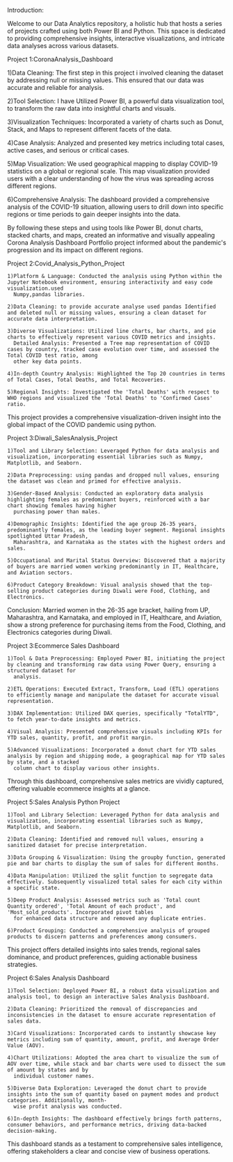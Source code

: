 Introduction:

Welcome to our Data Analytics repository, a holistic hub that hosts a series of projects crafted using both Power BI and Python. This space is dedicated to providing comprehensive insights, interactive visualizations, and intricate data analyses across various datasets. 

Project 1:CoronaAnalysis_Dashboard

 1)Data Cleaning: The first step in this project i involved cleaning the dataset by addressing null or missing values. This ensured that our data was accurate and 
        reliable for analysis.
      
 2)Tool Selection: I have Utilized Power BI, a powerful data visualization tool, to transform the raw data into insightful charts and visuals.
      
 3)Visualization Techniques: Incorporated a variety of charts such as Donut, Stack, and Maps to represent different facets of the data.
      
 4)Case Analysis: Analyzed and presented key metrics including total cases, active cases, and serious or critical cases.
      
 5)Map Visualization: We used geographical mapping to display COVID-19 statistics on a global or regional scale. This map visualization provided users with a clear understanding of how the virus was spreading across different regions.
      
 6)Comprehensive Analysis: The dashboard provided a comprehensive analysis of the COVID-19 situation, allowing users to drill down into specific regions or time periods to gain deeper insights into the data.

By following these steps and using tools like Power BI, donut charts, stacked charts, and maps, created an informative and visually appealing Corona Analysis Dashboard Portfolio project informed about the pandemic's progression and its impact on different regions.


Project 2:Covid_Analysis_Python_Project
    
    1)Platform & Language: Conducted the analysis using Python within the Jupyter Notebook environment, ensuring interactivity and easy code visualization.used 
      Numpy,pandas libraries.
    
    2)Data Cleaning: to provide accurate analyse used pandas Identified and deleted null or missing values, ensuring a clean dataset for accurate data interpretation.
    
    3)Diverse Visualizations: Utilized line charts, bar charts, and pie charts to effectively represent various COVID metrics and insights.
      Detailed Analysis: Presented a Tree map representation of COVID cases by country, tracked case evolution over time, and assessed the Total COVID test ratio, among 
      other key data points.
    
    4)In-depth Country Analysis: Highlighted the Top 20 countries in terms of Total Cases, Total Deaths, and Total Recoveries.
    
    5)Regional Insights: Investigated the 'Total Deaths' with respect to WHO regions and visualized the 'Total Deaths' to 'Confirmed Cases' ratio.

This project provides a comprehensive visualization-driven insight into the global impact of the COVID pandemic using python.

Project 3:Diwali_SalesAnalysis_Project

    1)Tool and Library Selection: Leveraged Python for data analysis and visualization, incorporating essential libraries such as Numpy, Matplotlib, and Seaborn.
    
    2)Data Preprocessing: using pandas and dropped null values, ensuring the dataset was clean and primed for effective analysis.
    
    3)Gender-Based Analysis: Conducted an exploratory data analysis highlighting females as predominant buyers, reinforced with a bar chart showing females having higher 
      purchasing power than males.
    
    4)Demographic Insights: Identified the age group 26-35 years, predominantly females, as the leading buyer segment. Regional insights spotlighted Uttar Pradesh, 
      Maharashtra, and Karnataka as the states with the highest orders and sales.
    
    5)Occupational and Marital Status Overview: Discovered that a majority of buyers are married women working predominantly in IT, Healthcare, and Aviation sectors.
    
    6)Product Category Breakdown: Visual analysis showed that the top-selling product categories during Diwali were Food, Clothing, and Electronics.

Conclusion:
Married women in the 26-35 age bracket, hailing from UP, Maharashtra, and Karnataka, and employed in IT, Healthcare, and Aviation, show a strong preference for purchasing items from the Food, Clothing, and Electronics categories during Diwali.

Project 3:Ecommerce Sales Dashboard

    1)Tool & Data Preprocessing: Employed Power BI, initiating the project by cleaning and transforming raw data using Power Query, ensuring a structured dataset for 
      analysis.
    
    2)ETL Operations: Executed Extract, Transform, Load (ETL) operations to efficiently manage and manipulate the dataset for accurate visual representation.
    
    3)DAX Implementation: Utilized DAX queries, specifically "TotalYTD", to fetch year-to-date insights and metrics.
    
    4)Visual Analysis: Presented comprehensive visuals including KPIs for YTD sales, quantity, profit, and profit margin.
    
    5)Advanced Visualizations: Incorporated a donut chart for YTD sales analysis by region and shipping mode, a geographical map for YTD sales by state, and a stacked 
      column chart to display various other insights.

Through this dashboard, comprehensive sales metrics are vividly captured, offering valuable ecommerce insights at a glance.

Project 5:Sales Analysis Python Project

    1)Tool and Library Selection: Leveraged Python for data analysis and visualization, incorporating essential libraries such as Numpy, Matplotlib, and Seaborn.
    
    2)Data Cleaning: Identified and removed null values, ensuring a sanitized dataset for precise interpretation.
    
    3)Data Grouping & Visualization: Using the groupby function, generated pie and bar charts to display the sum of sales for different months.
    
    4)Data Manipulation: Utilized the split function to segregate data effectively. Subsequently visualized total sales for each city within a specific state.
    
    5)Deep Product Analysis: Assessed metrics such as 'Total count Quantity ordered', 'Total Amount of each product', and 'Most_sold_products'. Incorporated pivot tables 
      for enhanced data structure and removed any duplicate entries.
    
    6)Product Grouping: Conducted a comprehensive analysis of grouped products to discern patterns and preferences among consumers.

This project offers detailed insights into sales trends, regional sales dominance, and product preferences, guiding actionable business strategies.

Project 6:Sales Analysis Dashboard

    1)Tool Selection: Deployed Power BI, a robust data visualization and analysis tool, to design an interactive Sales Analysis Dashboard.
    
    2)Data Cleaning: Prioritized the removal of discrepancies and inconsistencies in the dataset to ensure accurate representation of sales data.
    
    3)Card Visualizations: Incorporated cards to instantly showcase key metrics including sum of quantity, amount, profit, and Average Order Value (AOV).
    
    4)Chart Utilizations: Adopted the area chart to visualize the sum of AOV over time, while stack and bar charts were used to dissect the sum of amount by states and by 
      individual customer names.
    
    5)Diverse Data Exploration: Leveraged the donut chart to provide insights into the sum of quantity based on payment modes and product categories. Additionally, month- 
      wise profit analysis was conducted.
    
    6)In-depth Insights: The dashboard effectively brings forth patterns, consumer behaviors, and performance metrics, driving data-backed decision-making.

This dashboard stands as a testament to comprehensive sales intelligence, offering stakeholders a clear and concise view of business operations.





















